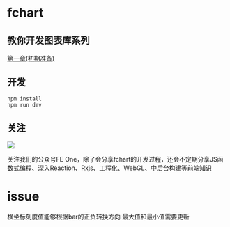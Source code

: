 # fchart


## 教你开发图表库系列

[第一章(初期准备)](./dev_doc/Chapter_One.md)


## 开发
```
npm install
npm run dev
```


## 关注

![](https://img.alicdn.com/tfs/TB1Vp7bQhTpK1RjSZFKXXa2wXXa-258-258.png)

关注我们的公众号FE One，除了会分享fchart的开发过程，还会不定期分享JS函数式编程、深入Reaction、Rxjs、工程化、WebGL、中后台构建等前端知识




# issue

横坐标刻度值能够根据bar的正负转换方向
最大值和最小值需要更新